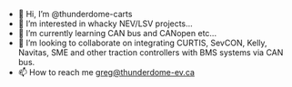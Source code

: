 - 👋 Hi, I’m @thunderdome-carts
- 👀 I’m interested in whacky NEV/LSV projects...
- 🌱 I’m currently learning CAN bus and CANopen etc...
- 💞️ I’m looking to collaborate on integrating CURTIS, SevCON, Kelly, Navitas, SME and other traction controllers with BMS systems via CAN bus.
- 📫 How to reach me greg@thunderdome-ev.ca

<!---
thunderdome-carts/thunderdome-carts is a ✨ special ✨ repository because its `README.md` (this file) appears on your GitHub profile.
You can click the Preview link to take a look at your changes.
--->
